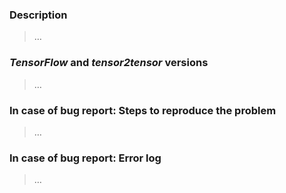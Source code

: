 <!-- **Note** Please tag your issue with *bug*, *feature request* or *help* -->

### Description

> …

### *TensorFlow* and *tensor2tensor* versions

<!-- **Note** Run `pip list | grep tensor` to include TensorFlow and tensor2tensor versions -->

> …

### In case of bug report: Steps to reproduce the problem

> …

### In case of bug report: Error log

<!-- Please use code markdown to format output messages. -->
<!-- See https://help.github.com/articles/creating-and-highlighting-code-blocks/ -->

> …
